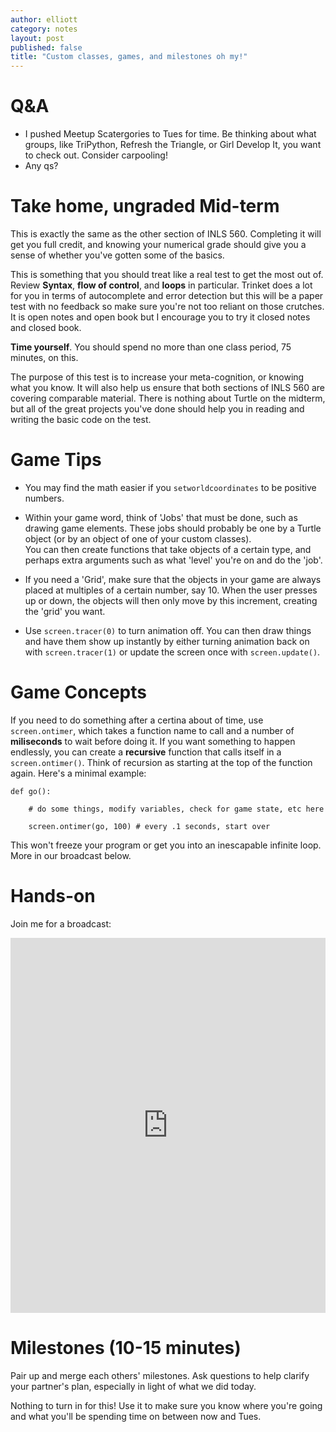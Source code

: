 ```yaml
---
author: elliott
category: notes
layout: post
published: false
title: "Custom classes, games, and milestones oh my!"
---
```


# Q&A

- I pushed Meetup Scatergories to Tues for time.  Be thinking about what groups, like TriPython, Refresh the Triangle, or Girl Develop It, you want to check out.  Consider carpooling!
- Any qs?


# Take home, ungraded Mid-term

This is exactly the same as the other section of INLS 560.  Completing it will get you full credit, and knowing
your numerical grade should give you a sense of whether you've gotten some of the basics.

This is something that you should treat like a real test to get the most out of.  Review **Syntax**, **flow of control**,
and **loops** in particular.  Trinket does a lot for you in terms of autocomplete and error detection but this will
be a paper test with no feedback so make sure you're not too reliant on those crutches.  It is open notes and open book 
but I encourage you to try it closed notes and closed book.

**Time yourself**.  You should spend no more than one class period, 75 minutes, on this.

The purpose of this test is to increase your meta-cognition, or knowing what you know.  It will also help us
ensure that both sections of INLS 560 are covering comparable material.  There is nothing about Turtle on 
the midterm, but all of the great projects you've done should help you in reading and writing the basic code on the test.

# Game Tips

- You may find the math easier if you `setworldcoordinates` to be positive numbers.

- Within your game word, think of 'Jobs' that must be done, such as drawing game elements. These
jobs should probably be one by a Turtle object (or by an object of one of your custom classes).  
You can then create functions that take objects of a certain type, and perhaps extra arguments such
as what 'level' you're on and do the 'job'.

- If you need a 'Grid', make sure that the objects in your game are always placed at multiples
of a certain number, say 10.  When the user presses up or down, the objects will then only
move by this increment, creating the 'grid' you want.

- Use `screen.tracer(0)` to turn animation off.  You can then draw things and have them show up instantly by 
either turning animation back on with `screen.tracer(1)` or update the screen once with `screen.update()`.

# Game Concepts

If you need to do something after a certina about of time, use `screen.ontimer`, which takes a function name to call
and a number of **miliseconds** to wait before doing it.  If you want something to happen endlessly, you can create
a **recursive** function that calls itself in a `screen.ontimer()`. Think of recursion as starting at the top of the function
again.  Here's a minimal example:

```
def go():

    # do some things, modify variables, check for game state, etc here
    
    screen.ontimer(go, 100) # every .1 seconds, start over
```

This won't freeze your program or get you into an inescapable infinite loop.  More in our broadcast below.


# Hands-on

Join me for a broadcast:

<iframe src="https://trinket.io/embed/python/30ba4f72d9" width="100%" height="600" frameborder="0" marginwidth="0" marginheight="0" allowfullscreen></iframe>

# Milestones (10-15 minutes)

Pair up and merge each others' milestones.  Ask questions to help clarify your partner's plan,
especially in light of what we did today.

Nothing to turn in for this!  Use it to make sure you know where you're going and what you'll be spending time on
between now and Tues.